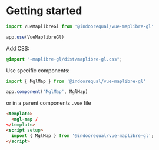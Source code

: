 # Getting started

```typescript
import VueMaplibreGl from '@indoorequal/vue-maplibre-gl'

app.use(VueMaplibreGl)
```

Add CSS:

```scss
@import "~maplibre-gl/dist/maplibre-gl.css";
```

Use specific components:

```typescript
import { MglMap } from '@indoorequal/vue-maplibre-gl'

app.component('MglMap', MglMap)
```

or in a parent components `.vue` file

```html
<template>
  <mgl-map /
</template>
<script setup>
  import { MglMap } from '@indoorequal/vue-maplibre-gl';
</script>
```
